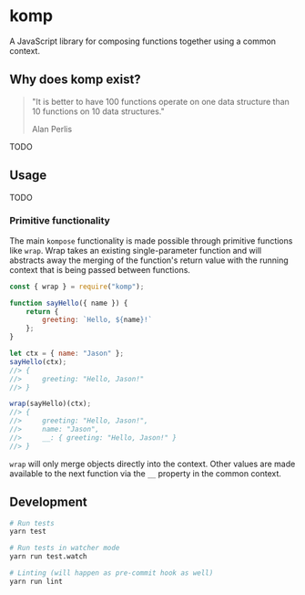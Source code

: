 # komp
A JavaScript library for composing functions together using a common context.

## Why does komp exist?
> "It is better to have 100 functions operate on one data structure than 10 functions on 10 data structures."
>
> Alan Perlis

TODO

## Usage
TODO

### Primitive functionality
The main `kompose` functionality is made possible through primitive functions like `wrap`. Wrap takes an existing single-parameter function and will abstracts away the merging of the function's return value with the running context that is being passed between functions.

```javascript
const { wrap } = require("komp");

function sayHello({ name }) {
    return {
        greeting: `Hello, ${name}!`
    };
}

let ctx = { name: "Jason" };
sayHello(ctx);
//> {
//>     greeting: "Hello, Jason!"
//> }    

wrap(sayHello)(ctx);
//> {
//>     greeting: "Hello, Jason!",
//>     name: "Jason",
//>     __: { greeting: "Hello, Jason!" }
//> }
```

`wrap` will only merge objects directly into the context. Other values are made available to the next function via the `__` property in the common context.

## Development

```sh
# Run tests
yarn test

# Run tests in watcher mode
yarn run test.watch

# Linting (will happen as pre-commit hook as well)
yarn run lint
```
